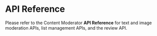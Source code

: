 <!-- 
NavPath: Content Moderator
LinkLabel: API Reference
Url: content-moderator/documentation/api-reference
Weight: 152
-->

# API Reference #

Please refer to the Content Moderator **API Reference** for text and image moderation APIs, list management APIs, and the review API.
